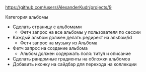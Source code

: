 https://github.com/users/AlexanderKudr/projects/9

Категория альбомы
 - Сделать страницу с альбомами
   - Фетч запрос на все альбомы у пользователя по сессии
 - Каждый альбом должен делать редирект на альбом/id
   - Фетч запрос на музыку из Альбома
 - Фетч запрос на создание альбома
   - Альбом должен содержать поля: титул и описание
 - Сделать рандомные градиенты на обложки альбомов
 - Добавить иконку на сайдбар для перехода на коллекции


